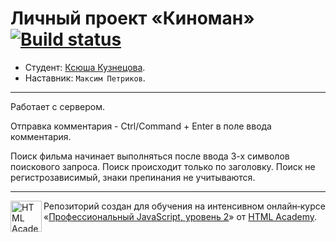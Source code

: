 # Личный проект «Киноман» [![Build status][travis-image]][travis-url]

- Студент: [Ксюша Кузнецова](https://up.htmlacademy.ru/ecmascript/9/user/167561).
- Наставник: `Максим Петриков`.

---

Работает с сервером.

Отправка комментария - Ctrl/Command + Enter в поле ввода комментария.

Поиск фильма начинает выполняться после ввода 3-х символов поискового запроса.
Поиск происходит только по заголовку. Поиск не регистрозависимый, знаки препинания не учитываются.

---

<a href="https://htmlacademy.ru/intensive/ecmascript"><img align="left" width="50" height="50" title="HTML Academy" src="https://up.htmlacademy.ru/static/img/intensive/ecmascript/logo-for-github.svg"></a>

Репозиторий создан для обучения на интенсивном онлайн‑курсе «[Профессиональный JavaScript, уровень 2](https://htmlacademy.ru/intensive/ecmascript)» от [HTML Academy](https://htmlacademy.ru).

[travis-image]: https://travis-ci.com/htmlacademy-ecmascript/167561-cinemaddict-9.svg?branch=master
[travis-url]: https://travis-ci.com/htmlacademy-ecmascript/167561-cinemaddict-9
